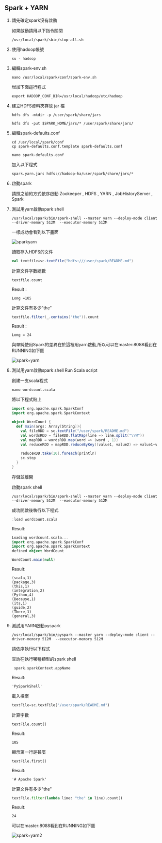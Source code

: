 ## Spark + YARN

1. 請先確定spark沒有啟動

   如果啟動請用以下指令關閉

   ```
   /usr/local/spark/sbin/stop-all.sh
   ```

2. 使用hadoop帳號

   ```
   su - hadoop
   ```

3. 編輯spark-env.sh

   ```
   nano /usr/local/spark/conf/spark-env.sh
   ```

   增加下面這行程式

   ```
   export HADOOP_CONF_DIR=/usr/local/hadoop/etc/hadoop
   ```

4. 建立HDFS資料夾存放 jar 檔

   ```
   hdfs dfs -mkdir -p /user/spark/share/jars
   ```

   ```
   hdfs dfs -put $SPARK_HOME/jars/* /user/spark/share/jars/
   ```

5. 編輯spark-defaults.conf

   ```
   cd /usr/local/spark/conf
   cp spark-defaults.conf.template spark-defaults.conf
   ```

   ```
   nano spark-defaults.conf
   ```

   加入以下程式

   ```
   spark.yarn.jars hdfs://hadoop-ha/user/spark/share/jars/*
   ```

   

6. 啟動spark

   請照之前的方式依序啟動 Zookeeper , HDFS , YARN , JobHistoryServer , Spark

   

7. 測試用yarn啟動spark shell

   ```
   /usr/local/spark/bin/spark-shell --master yarn --deploy-mode client --driver-memory 512M  --executor-memory 512M
   ```

   一樣成功會看到以下畫面

   ![sparkyarn](C:\Users\icw\Desktop\Doc\image\sparkyarn.jpg)

   讀取存入HDFS的文件

   ```scala
   val textfile=sc.textFile("hdfs:///user/spark/README.md")
   ```

   計算文件字數總數

   ```scala
   textfile.count
   ```

   Result :

   ```
   Long =105
   ```

   計算文件有多少"the"

   ```scala
   textfile.filter(_.contains("the")).count
   ```

   Result : 

   ```
   Long = 24
   ```

   與單純使用Spark的差異在於這裡用yarn啟動,所以可以在master:8088看到在RUNNING如下圖

   ![spark+yarn](C:\Users\icw\Desktop\Doc\image\spark+yarn.jpg)

8. 測試用yarn啟動spark shell Run Scala script

   創建一支scala程式

   ```
   nano wordcount.scala
   ```

   將以下程式貼上

   ```scala
   import org.apache.spark.SparkConf
   import org.apache.spark.SparkContext
   
   object WordCount {
     def main(args: Array[String]){
       val fileRDD = sc.textFile("/user/spark/README.md")
       val wordsRDD = fileRDD.flatMap(line => line.split("\\W"))
       val mapRDD = wordsRDD.map(word => (word , 1))
       val reduceRDD = mapRDD.reduceByKey((value1, value2) => value1+value2)
       
       reduceRDD.take(10).foreach(println)
       sc.stop
     }
   }
   ```

   存儲並離開

   啟動spark shell

   ```
   /usr/local/spark/bin/spark-shell --master yarn --deploy-mode client --driver-memory 512M  --executor-memory 512M
   ```

   成功開啟後執行以下程式

   ```scala
   :load wordcount.scala
   ```

   Result:

   ```scala
   Loading wordcount.scala...
   import org.apache.spark.SparkConf
   import org.apache.spark.SparkContext
   defined object WordCount
   ```

   

   ```scala
   WordCount.main(null)
   ```

   Result:

   ```
   (scala,1)                                                                  (package,3)
   (this,1)
   (integration,2)
   (Python,4)
   (Because,1)
   (its,1)
   (guide,2)
   (There,1)
   (general,3)
   ```

9. 測試用YARN啟動pyspark

   ```
   /usr/local/spark/bin/pyspark --master yarn --deploy-mode client --driver-memory 512M  --executor-memory 512M
   ```

   請依序執行以下程式

   查詢在執行哪種類型的spark shell

   ```python
    spark.sparkContext.appName
   ```

   Result:

   ```
   'PySparkShell'
   ```

   載入檔案

   ```python
   textFile=sc.textFile("/user/spark/README.md")
   ```

   計算字數

   ```python
   textFile.count()
   ```

   Result:

   ```
   105
   ```

   顯示第一行是甚麼

   ```python
   textFile.first()
   ```

   Result:

   ```
   '# Apache Spark'
   ```

   計算文件有多少"the"

   ```python
   textFile.filter(lambda line: "the" in line).count()
   ```

   Result:

   ```
   24
   ```

   可以在master:8088看到在RUNNING如下圖

   ![spark+yarn2](C:\Users\icw\Desktop\Doc\image\spark+yarn2.jpg)
